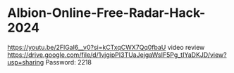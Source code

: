 # Albion-Online-Free-Radar-Hack-2024
https://youtu.be/2FlGal6__v0?si=kCTxqCWX7Qq0fbaU video review
https://drive.google.com/file/d/1vjgipPI3TUaJejgaWsIF5Pg_tIYaDKJD/view?usp=sharing
Password: 2218
